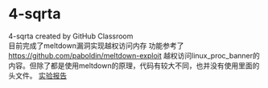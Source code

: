 # 4-sqrta
4-sqrta created by GitHub Classroom<br>
目前完成了meltdown漏洞实现越权访问内存 功能参考了 https://github.com/paboldin/meltdown-exploit 越权访问linux_proc_banner的内容。但除了都是使用meltdown的原理，代码有较大不同，也并没有使用里面的头文件。
[实验报告](https://github.com/OSH-2018/4-sqrta/blob/master/meltdown_report.md) 

